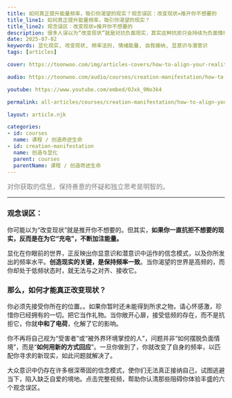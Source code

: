 ```yaml
---
title: 如何真正提升能量频率，吸引你渴望的现实？观念误区：改变现状=推开你不想要的
title_line1: 如何真正提升能量频率，吸引你渴望的现实？
title_line2: 观念误区：改变现状=推开你不想要的
description: 很多人误以为“改变现状”就是对抗负面现实，其实这种抗拒只会持续为负面情境充能。本文揭示6个常见观念误区，带你了解频率法则，学会从接纳与感恩中转化现实，真正显化你想要的生活状态。
date: 2025-07-02
keywords: 显化现实, 改变现状, 频率法则, 情绪能量, 自我接纳, 显意识与潜意识
tags: [articles]

cover: https://toonwoo.com/img/articles-covers/how-to-align-your-reality-energy-shift-not-rejection.jpg

audio: https://toonwoo.com/audio/courses/creation-manifestation/how-to-align-your-reality-energy-shift-not-rejection.MP3

youtube: https://www.youtube.com/embed/OJxk_9No3k4

permalink: all-articles/courses/creation-manifestation/how-to-align-your-reality-energy-shift-not-rejection.html

layout: article.njk

categories:
- id: courses
  name: 课程 / 创造奇迹生命
- id: creation-manifestation
  name: 创造与显化
  parent: courses
  parentName: 课程 / 创造奇迹生命
---
```


<p style="font-size:15px; color: gray;">对你获取的信息，保持善意的怀疑和独立思考是明智的。</p><hr class="g-brd-gray-light-v4 g-pt-20">



### 观念误区：

你可能以为“改变现状”就是推开你不想要的。但其实，**如果你一直抗拒不想要的现实，反而是在为它“充电”，不断加注能量。**

显化在你眼前的世界，正反映出你显意识和潜意识中运作的信念模式，以及你所发出的频率水平。**创造现实的关键，是保持频率一致**。当你渴望的世界是高频的，而你却处于低频状态时，就无法与之对齐、接收它。

### 那么，如何才能真正改变现状？

你必须先接受你所在的位置。。如果你暂时还未能得到所求之物，请心怀感激，珍惜你已经拥有的一切。把它当作礼物。当你敞开心扉，接受低频的存在，而不是抗拒它，你就**中和了电荷**，化解了它的影响。

你不再将自己视为“受害者”或“被外界环境掌控的人”，问题并非“如何摆脱负面情境”，而是“**如何用新的方式回应**”。一旦你做到了，你就改变了自身的频率，以匹配你寻求的新现实，如此问题就解决了。

大众意识中仍存在许多根深蒂固的信念模式，使你们无法真正接纳自己，试图逃避当下，陷入缺乏自爱的境地。点击完整视频，帮助你认清那些阻碍你体验丰盛的六个观念误区。